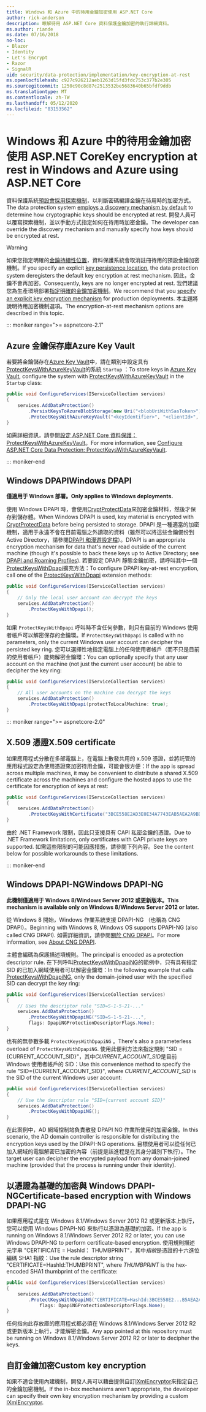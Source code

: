 ```yaml
---
title: Windows 和 Azure 中的待用金鑰加密使用 ASP.NET Core
author: rick-anderson
description: 瞭解待用 ASP.NET Core 資料保護金鑰加密的執行詳細資料。
ms.author: riande
ms.date: 07/16/2018
no-loc:
- Blazor
- Identity
- Let's Encrypt
- Razor
- SignalR
uid: security/data-protection/implementation/key-encryption-at-rest
ms.openlocfilehash: c927c926212aeb1263d15fd3fdc753c377b2e305
ms.sourcegitcommit: 1250c90c8d87c2513532be5683640b65bfdf9ddb
ms.translationtype: MT
ms.contentlocale: zh-TW
ms.lasthandoff: 05/12/2020
ms.locfileid: "83153562"
---
```

# <a name="key-encryption-at-rest-in-windows-and-azure-using-aspnet-core"></a><span data-ttu-id="a2e64-103">Windows 和 Azure 中的待用金鑰加密使用 ASP.NET Core</span><span class="sxs-lookup"><span data-stu-id="a2e64-103">Key encryption at rest in Windows and Azure using ASP.NET Core</span></span>

<span data-ttu-id="a2e64-104">資料保護系統[預設會採用探索機制](xref:security/data-protection/configuration/default-settings)，以判斷密碼編譯金鑰在待用時的加密方式。</span><span class="sxs-lookup"><span data-stu-id="a2e64-104">The data protection system [employs a discovery mechanism by default](xref:security/data-protection/configuration/default-settings) to determine how cryptographic keys should be encrypted at rest.</span></span> <span data-ttu-id="a2e64-105">開發人員可以覆寫探索機制，並以手動方式指定如何在待用時加密金鑰。</span><span class="sxs-lookup"><span data-stu-id="a2e64-105">The developer can override the discovery mechanism and manually specify how keys should be encrypted at rest.</span></span>

> [!WARNING]
> <span data-ttu-id="a2e64-106">如果您指定明確的[金鑰持續性位置](xref:security/data-protection/implementation/key-storage-providers)，資料保護系統會取消註冊待用的預設金鑰加密機制。</span><span class="sxs-lookup"><span data-stu-id="a2e64-106">If you specify an explicit [key persistence location](xref:security/data-protection/implementation/key-storage-providers), the data protection system deregisters the default key encryption at rest mechanism.</span></span> <span data-ttu-id="a2e64-107">因此，金鑰不會再加密。</span><span class="sxs-lookup"><span data-stu-id="a2e64-107">Consequently, keys are no longer encrypted at rest.</span></span> <span data-ttu-id="a2e64-108">我們建議您為生產環境部署[指定明確的金鑰加密機制](xref:security/data-protection/implementation/key-encryption-at-rest)。</span><span class="sxs-lookup"><span data-stu-id="a2e64-108">We recommend that you [specify an explicit key encryption mechanism](xref:security/data-protection/implementation/key-encryption-at-rest) for production deployments.</span></span> <span data-ttu-id="a2e64-109">本主題將說明待用加密機制選項。</span><span class="sxs-lookup"><span data-stu-id="a2e64-109">The encryption-at-rest mechanism options are described in this topic.</span></span>

::: moniker range=">= aspnetcore-2.1"

## <a name="azure-key-vault"></a><span data-ttu-id="a2e64-110">Azure 金鑰保存庫</span><span class="sxs-lookup"><span data-stu-id="a2e64-110">Azure Key Vault</span></span>

<span data-ttu-id="a2e64-111">若要將金鑰儲存在[Azure Key Vault](https://azure.microsoft.com/services/key-vault/)中，請在類別中設定具有[ProtectKeysWithAzureKeyVault](/dotnet/api/microsoft.aspnetcore.dataprotection.azuredataprotectionbuilderextensions.protectkeyswithazurekeyvault)的系統 `Startup` ：</span><span class="sxs-lookup"><span data-stu-id="a2e64-111">To store keys in [Azure Key Vault](https://azure.microsoft.com/services/key-vault/), configure the system with [ProtectKeysWithAzureKeyVault](/dotnet/api/microsoft.aspnetcore.dataprotection.azuredataprotectionbuilderextensions.protectkeyswithazurekeyvault) in the `Startup` class:</span></span>

```csharp
public void ConfigureServices(IServiceCollection services)
{
    services.AddDataProtection()
        .PersistKeysToAzureBlobStorage(new Uri("<blobUriWithSasToken>"))
        .ProtectKeysWithAzureKeyVault("<keyIdentifier>", "<clientId>", "<clientSecret>");
}
```

<span data-ttu-id="a2e64-112">如需詳細資訊，請參閱[設定 ASP.NET Core 資料保護： ProtectKeysWithAzureKeyVault](xref:security/data-protection/configuration/overview#protectkeyswithazurekeyvault)。</span><span class="sxs-lookup"><span data-stu-id="a2e64-112">For more information, see [Configure ASP.NET Core Data Protection: ProtectKeysWithAzureKeyVault](xref:security/data-protection/configuration/overview#protectkeyswithazurekeyvault).</span></span>

::: moniker-end

## <a name="windows-dpapi"></a><span data-ttu-id="a2e64-113">Windows DPAPI</span><span class="sxs-lookup"><span data-stu-id="a2e64-113">Windows DPAPI</span></span>

<span data-ttu-id="a2e64-114">**僅適用于 Windows 部署。**</span><span class="sxs-lookup"><span data-stu-id="a2e64-114">**Only applies to Windows deployments.**</span></span>

<span data-ttu-id="a2e64-115">使用 Windows DPAPI 時，會使用[CryptProtectData](/windows/desktop/api/dpapi/nf-dpapi-cryptprotectdata)來加密金鑰材料，然後才保存到儲存體。</span><span class="sxs-lookup"><span data-stu-id="a2e64-115">When Windows DPAPI is used, key material is encrypted with [CryptProtectData](/windows/desktop/api/dpapi/nf-dpapi-cryptprotectdata) before being persisted to storage.</span></span> <span data-ttu-id="a2e64-116">DPAPI 是一種適當的加密機制，適用于永遠不會在目前電腦之外讀取的資料（雖然可以將這些金鑰備份到 Active Directory，請參閱[DPAPI 和漫遊設定檔](https://support.microsoft.com/kb/309408/#6)）。</span><span class="sxs-lookup"><span data-stu-id="a2e64-116">DPAPI is an appropriate encryption mechanism for data that's never read outside of the current machine (though it's possible to back these keys up to Active Directory; see [DPAPI and Roaming Profiles](https://support.microsoft.com/kb/309408/#6)).</span></span> <span data-ttu-id="a2e64-117">若要設定 DPAPI 靜態金鑰加密，請呼叫其中一個[ProtectKeysWithDpapi](/dotnet/api/microsoft.aspnetcore.dataprotection.dataprotectionbuilderextensions.protectkeyswithdpapi)擴充方法：</span><span class="sxs-lookup"><span data-stu-id="a2e64-117">To configure DPAPI key-at-rest encryption, call one of the [ProtectKeysWithDpapi](/dotnet/api/microsoft.aspnetcore.dataprotection.dataprotectionbuilderextensions.protectkeyswithdpapi) extension methods:</span></span>

```csharp
public void ConfigureServices(IServiceCollection services)
{
    // Only the local user account can decrypt the keys
    services.AddDataProtection()
        .ProtectKeysWithDpapi();
}
```

<span data-ttu-id="a2e64-118">如果 `ProtectKeysWithDpapi` 呼叫時不含任何參數，則只有目前的 Windows 使用者帳戶可以解密保存的金鑰環。</span><span class="sxs-lookup"><span data-stu-id="a2e64-118">If `ProtectKeysWithDpapi` is called with no parameters, only the current Windows user account can decipher the persisted key ring.</span></span> <span data-ttu-id="a2e64-119">您可以選擇性地指定電腦上的任何使用者帳戶（而不只是目前的使用者帳戶）能夠解密金鑰環：</span><span class="sxs-lookup"><span data-stu-id="a2e64-119">You can optionally specify that any user account on the machine (not just the current user account) be able to decipher the key ring:</span></span>

```csharp
public void ConfigureServices(IServiceCollection services)
{
    // All user accounts on the machine can decrypt the keys
    services.AddDataProtection()
        .ProtectKeysWithDpapi(protectToLocalMachine: true);
}
```

::: moniker range=">= aspnetcore-2.0"

## <a name="x509-certificate"></a><span data-ttu-id="a2e64-120">X.509 憑證</span><span class="sxs-lookup"><span data-stu-id="a2e64-120">X.509 certificate</span></span>

<span data-ttu-id="a2e64-121">如果應用程式分散在多部電腦上，在電腦上散發共用的 x.509 憑證，並將託管的應用程式設定為使用憑證來加密待用金鑰，可能會很方便：</span><span class="sxs-lookup"><span data-stu-id="a2e64-121">If the app is spread across multiple machines, it may be convenient to distribute a shared X.509 certificate across the machines and configure the hosted apps to use the certificate for encryption of keys at rest:</span></span>

```csharp
public void ConfigureServices(IServiceCollection services)
{
    services.AddDataProtection()
        .ProtectKeysWithCertificate("3BCE558E2AD3E0E34A7743EAB5AEA2A9BD2575A0");
}
```

<span data-ttu-id="a2e64-122">由於 .NET Framework 限制，因此只支援具有 CAPI 私密金鑰的憑證。</span><span class="sxs-lookup"><span data-stu-id="a2e64-122">Due to .NET Framework limitations, only certificates with CAPI private keys are supported.</span></span> <span data-ttu-id="a2e64-123">如需這些限制的可能因應措施，請參閱下列內容。</span><span class="sxs-lookup"><span data-stu-id="a2e64-123">See the content below for possible workarounds to these limitations.</span></span>

::: moniker-end

## <a name="windows-dpapi-ng"></a><span data-ttu-id="a2e64-124">Windows DPAPI-NG</span><span class="sxs-lookup"><span data-stu-id="a2e64-124">Windows DPAPI-NG</span></span>

<span data-ttu-id="a2e64-125">**此機制僅適用于 Windows 8/Windows Server 2012 或更新版本。**</span><span class="sxs-lookup"><span data-stu-id="a2e64-125">**This mechanism is available only on Windows 8/Windows Server 2012 or later.**</span></span>

<span data-ttu-id="a2e64-126">從 Windows 8 開始，Windows 作業系統支援 DPAPI-NG （也稱為 CNG DPAPI）。</span><span class="sxs-lookup"><span data-stu-id="a2e64-126">Beginning with Windows 8, Windows OS supports DPAPI-NG (also called CNG DPAPI).</span></span> <span data-ttu-id="a2e64-127">如需詳細資訊，請參閱[關於 CNG DPAPI](/windows/desktop/SecCNG/cng-dpapi)。</span><span class="sxs-lookup"><span data-stu-id="a2e64-127">For more information, see [About CNG DPAPI](/windows/desktop/SecCNG/cng-dpapi).</span></span>

<span data-ttu-id="a2e64-128">主體會編碼為保護描述項規則。</span><span class="sxs-lookup"><span data-stu-id="a2e64-128">The principal is encoded as a protection descriptor rule.</span></span> <span data-ttu-id="a2e64-129">在下列呼叫[ProtectKeysWithDpapiNG](/dotnet/api/microsoft.aspnetcore.dataprotection.dataprotectionbuilderextensions.protectkeyswithdpaping)的範例中，只有具有指定 SID 的已加入網域使用者可以解密金鑰環：</span><span class="sxs-lookup"><span data-stu-id="a2e64-129">In the following example that calls [ProtectKeysWithDpapiNG](/dotnet/api/microsoft.aspnetcore.dataprotection.dataprotectionbuilderextensions.protectkeyswithdpaping), only the domain-joined user with the specified SID can decrypt the key ring:</span></span>

```csharp
public void ConfigureServices(IServiceCollection services)
{
    // Uses the descriptor rule "SID=S-1-5-21-..."
    services.AddDataProtection()
        .ProtectKeysWithDpapiNG("SID=S-1-5-21-...",
        flags: DpapiNGProtectionDescriptorFlags.None);
}
```

<span data-ttu-id="a2e64-130">也有的無參數多載 `ProtectKeysWithDpapiNG` 。</span><span class="sxs-lookup"><span data-stu-id="a2e64-130">There's also a parameterless overload of `ProtectKeysWithDpapiNG`.</span></span> <span data-ttu-id="a2e64-131">使用此便利方法來指定規則 "SID = {CURRENT_ACCOUNT_SID}"，其中*CURRENT_ACCOUNT_SID*是目前 Windows 使用者帳戶的 SID：</span><span class="sxs-lookup"><span data-stu-id="a2e64-131">Use this convenience method to specify the rule "SID={CURRENT_ACCOUNT_SID}", where *CURRENT_ACCOUNT_SID* is the SID of the current Windows user account:</span></span>

```csharp
public void ConfigureServices(IServiceCollection services)
{
    // Use the descriptor rule "SID={current account SID}"
    services.AddDataProtection()
        .ProtectKeysWithDpapiNG();
}
```

<span data-ttu-id="a2e64-132">在此案例中，AD 網域控制站負責散發 DPAPI NG 作業所使用的加密金鑰。</span><span class="sxs-lookup"><span data-stu-id="a2e64-132">In this scenario, the AD domain controller is responsible for distributing the encryption keys used by the DPAPI-NG operations.</span></span> <span data-ttu-id="a2e64-133">目標使用者可以從任何已加入網域的電腦解密已加密的內容（前提是該進程是在其身分識別下執行）。</span><span class="sxs-lookup"><span data-stu-id="a2e64-133">The target user can decipher the encrypted payload from any domain-joined machine (provided that the process is running under their identity).</span></span>

## <a name="certificate-based-encryption-with-windows-dpapi-ng"></a><span data-ttu-id="a2e64-134">以憑證為基礎的加密與 Windows DPAPI-NG</span><span class="sxs-lookup"><span data-stu-id="a2e64-134">Certificate-based encryption with Windows DPAPI-NG</span></span>

<span data-ttu-id="a2e64-135">如果應用程式是在 Windows 8.1/Windows Server 2012 R2 或更新版本上執行，您可以使用 Windows DPAPI-NG 來執行以憑證為基礎的加密。</span><span class="sxs-lookup"><span data-stu-id="a2e64-135">If the app is running on Windows 8.1/Windows Server 2012 R2 or later, you can use Windows DPAPI-NG to perform certificate-based encryption.</span></span> <span data-ttu-id="a2e64-136">使用規則描述元字串 "CERTIFICATE = HashId： THUMBPRINT"，其中*指紋*是憑證的十六進位編碼 SHA1 指紋：</span><span class="sxs-lookup"><span data-stu-id="a2e64-136">Use the rule descriptor string "CERTIFICATE=HashId:THUMBPRINT", where *THUMBPRINT* is the hex-encoded SHA1 thumbprint of the certificate:</span></span>

```csharp
public void ConfigureServices(IServiceCollection services)
{
    services.AddDataProtection()
        .ProtectKeysWithDpapiNG("CERTIFICATE=HashId:3BCE558E2...B5AEA2A9BD2575A0",
            flags: DpapiNGProtectionDescriptorFlags.None);
}
```

<span data-ttu-id="a2e64-137">任何指向此存放庫的應用程式都必須在 Windows 8.1/Windows Server 2012 R2 或更新版本上執行，才能解密金鑰。</span><span class="sxs-lookup"><span data-stu-id="a2e64-137">Any app pointed at this repository must be running on Windows 8.1/Windows Server 2012 R2 or later to decipher the keys.</span></span>

## <a name="custom-key-encryption"></a><span data-ttu-id="a2e64-138">自訂金鑰加密</span><span class="sxs-lookup"><span data-stu-id="a2e64-138">Custom key encryption</span></span>

<span data-ttu-id="a2e64-139">如果不適合使用內建機制，開發人員可以藉由提供自訂[IXmlEncryptor](/dotnet/api/microsoft.aspnetcore.dataprotection.xmlencryption.ixmlencryptor)來指定自己的金鑰加密機制。</span><span class="sxs-lookup"><span data-stu-id="a2e64-139">If the in-box mechanisms aren't appropriate, the developer can specify their own key encryption mechanism by providing a custom [IXmlEncryptor](/dotnet/api/microsoft.aspnetcore.dataprotection.xmlencryption.ixmlencryptor).</span></span>
